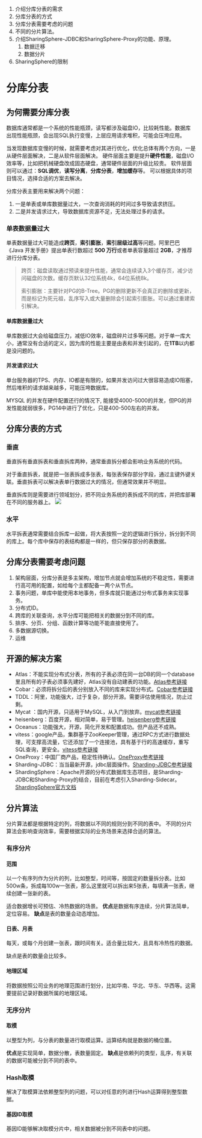 1. 介绍分库分表的需求
2. 分库分表的方式
3. 分库分表需要考虑的问题
4. 不同的分片算法。
5. 介绍SharingSphere-JDBC和SharingSphere-Proxy的功能、原理。
	1. 数据迁移
	2. 数据分片
6. SharingSphere的限制


# 分库分表

## 为何需要分库分表
数据库通常都是一个系统的性能瓶颈，读写都涉及磁盘IO，比较耗性能。数据库出现性能瓶颈，会出现SQL执行变慢，上层应用请求堆积，可能会压垮应用。

当发现数据库变慢的时候，就需要考虑对其进行优化，优化总体有两个方向，一是从硬件层面解决，二是从软件层面解决。
硬件层面主要是提升**硬件性能**，磁盘I/O效率等，比如把机械硬盘改成固态硬盘，通常硬件层面的升级比较贵。
软件层面则可以通过：**SQL调优**，**读写分离**，**分库分表**，**增加缓存**等。
可以根据具体的项目情况，选择合适的方案去解决。

分库分表主要用来解决两个问题：
1. 一是单表或单库数据量过大，一次查询消耗的时间过多导致请求挤压。
2. 二是并发请求过大，导致数据库资源不足，无法处理过多的请求。


### 单表数据量过大
单表数据量过大可能造成**跨页**，**索引膨胀**，**索引层级过高**等问题。阿里巴巴《Java 开发手册》提出单表行数超过 **500 万行**或者单表容量超过 **2GB**，才推荐进行分库分表。

> 跨页：磁盘读取通过预读来提升性能，通常会连续读入3个缓存页，减少访问磁盘的次数。缓存页默认32位系统4k，64位系统8k。
> 
> 索引膨胀：主要针对PG的B-Tree。PG的删除更新不会真正的删除或更新，而是标记为死元祖，乱序写入或大量删除会引起索引膨胀。可以通过重建索引解决。


#### 单库数据量过大
单库数据过大会给磁盘压力，减低IO效率，磁盘碎片过多等问题。对于单一库大小，通常没有合适的定义，因为库的性能主要是由表和并发引起的，在**1TB**以内都是没问题的。


#### 并发请求过大
单台服务器的TPS、内存、IO都是有限的，如果并发访问过大很容易造成IO阻塞，然后堆积的请求越来越多，可能压垮数据库。

MYSQL 的并发在硬件配置还行的情况下, 能接受4000-5000的并发，但PG的并发性能就弱很多，PG14中进行了优化，只是400-500左右的并发。


## 分库分表的方式
### 垂直
垂直拆有垂直拆表和垂直拆库两种，通常垂直拆分都会影响业务系统的代码。

对于垂直拆表，就是把一张表拆成多张表，每张表保存部分字段，通过主键外键关联。垂直拆表可以解决表单行数据过大的情况，但通常效果并不明显。

垂直拆库则是需要进行领域划分，把不同业务系统的表拆成不同的库，并把库部署在不同的服务器上。
![](Pasted%20image%2020220824140217.png)

### 水平
水平拆表通常需要结合拆库一起做，将大表按照一定的逻辑进行拆分，拆分到不同的库上。每个库中保存的表结构都是一样的，但只保存部分的表数据。


## 分库分表需要考虑问题
1. 架构层面，分库分表是多主架构，增加节点就会增加系统的不稳定性，需要进行高可用的配置，如给每个主都配备一两个从节点。
2. 事务问题，单库中能使用本地事务，但多库就只能通过分布式事务来实现事务。
3. 分布式ID。
4. 跨库的关联查询，水平分库可能把相关的数据分到不同的库。
5. 排序、分页、分组、函数计算等功能不能直接使用了。
6. 多数据源切换。
7. 运维


## 开源的解决方案
- Atlas：不能实现分布式分表，所有的子表必须在同一台DB的同一个database里且所有的子表必须事先建好，Atlas没有自动建表的功能。[Atlas参考链接](https://link.zhihu.com/?target=http%3A//www.th7.cn/db/mysql/201406/59016.shtml)
- Cobar：必须将拆分后的表分别放入不同的库来实现分布式。[Cobar参考链接](https://link.zhihu.com/?target=https%3A//88250.b3log.org/alibaba-cobar-survey)
- TDDL：阿里，功能强大，过于复杂，部分开源。需要评估使用情况，防止过剩。
- Mycat ：国内开源，只适用于MySQL，从入门到放弃。[mycat参考链接](https://link.zhihu.com/?target=https%3A//github.com/myCATApache)
- heisenberg：百度开源，相对简单，易于管理。[heisenberg参考链接](https://link.zhihu.com/?target=https%3A//github.com/songwie/heisenberg)
- Oceanus：功能强大，开源，简化开发和配置成功。但产品还不成熟。
- vitess：google产品，集群基于ZooKeeper管理，通过RPC方式进行数据处理，可支撑高流量，它还添加了一个连接池，具有基于行的高速缓存，重写SQL查询，更安全。[vitess参考链接](https://link.zhihu.com/?target=https%3A//github.com/youtube/vitess)
- OneProxy：中国厂商产品，稳定性待确认。[OneProxy参考链接](https://link.zhihu.com/?target=http%3A//blog.csdn.net/wjc19911118/article/details/51375196)
- Sharding-JDBC：当当最新开源，jdbc层面操作。[Sharding-JDBC参考链接](https://link.zhihu.com/?target=http%3A//shardingjdbc.io/docs_cn/00-overview/)
- ShardingSphere：Apache开源的分布式数据库生态项目，是Sharding-JDBC和Sharding-Proxy的结合，目前在考虑引入Sharding-Sidecar。[ShardingSphere官方文档](https://shardingsphere.apache.org/document/current/cn/)


## 分片算法
分片算法都是根据特定的列，将数据以不同的规则分到不同的表中。
不同的分片算法会影响查询效率，需要根据实际的业务场景来选择合适的算法。

### 有序分片
#### 范围
以一个有序列作为分片的列，比如整型，时间等，按固定的数量拆分表。比如500w条，拆成每100w一张表，那么这里就可以拆出来5张表，每填满一张表，继续创建一张新的表。

适合数据增长可预估、冷热数据的场景。
**优点**是数据有序连续，分片算法简单，定位容易。
**缺点**是表的数量会动态增加。

#### 日表、月表
每天，或每个月创建一张表，跟时间有关。适合量比较大，且具有冷热性的数据。

缺点是表的数量会比较多。

#### 地理区域
将数据按照公司业务的地理范围进行划分，比如华南、华北、华东、华西等。这需要提前记录好数据所属的地理区域。


### 无序分片
#### 取模
以整型为列，与分表的数量进行取模运算。运算结构就是数据的桶位置。

**优点**是实现简单，数据分散，表数量固定。
**缺点**是依赖列的类型，乱序，有关联的数据可能被分到不同的表中。

### Hash取模
解决了取模算法依赖整型列的问题，可以对任意的列进行Hash运算得到整型数据。

#### 基因ID取模
基因ID能够解决取模分片中，相关数据被分到不同表中的问题。

